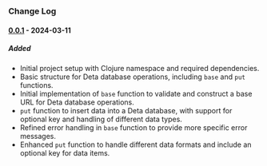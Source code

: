 ### Change Log

#### [0.0.1] - 2024-03-11

##### Added

-   Initial project setup with Clojure namespace and required dependencies.
-   Basic structure for Deta database operations, including `base` and `put` functions.
-   Initial implementation of `base` function to validate and construct a base URL for Deta database operations.
-   `put` function to insert data into a Deta database, with support for optional key and handling of different data types.
-   Refined error handling in `base` function to provide more specific error messages.
-   Enhanced `put` function to handle different data formats and include an optional key for data items.

[0.0.1]: https://github.com/AdaiasMagdiel/deta-clojure/commits/v0.0.1
